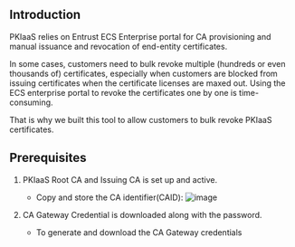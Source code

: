 ## Introduction
PKIaaS relies on Entrust ECS Enterprise portal for CA provisioning and manual issuance and revocation of end-entity certificates. 

In some cases, customers need to bulk revoke multiple (hundreds or even thousands of) certificates, especially when customers are blocked from issuing certificates when the certificate licenses are maxed out.  Using the ECS enterprise portal to revoke the certificates one by one is time-consuming.  

That is why we built this tool to allow customers to bulk revoke PKIaaS certificates.

## Prerequisites
1. PKIaaS Root CA and Issuing CA is set up and active.
   - Copy and store the CA identifier(CAID):
![image](https://user-images.githubusercontent.com/98990887/171658845-a006a93b-bda6-4cf5-9026-b7fa3f734b32.png)

2. CA Gateway Credential is downloaded along with the password.
   - To generate and download the CA Gateway credentials

